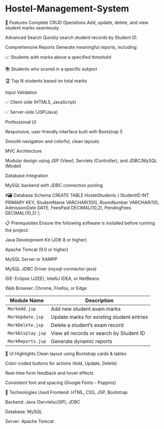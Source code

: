 # Hostel-Management-System
🚀 Features
Complete CRUD Operations
Add, update, delete, and view student marks seamlessly.

Advanced Search
Quickly search student records by Student ID.

Comprehensive Reports
Generate meaningful reports, including:

📈 Students with marks above a specified threshold

📚 Students who scored in a specific subject

🏆 Top N students based on total marks

Input Validation

✅ Client-side (HTML5, JavaScript)

✅ Server-side (JSP/Java)

Professional UI

Responsive, user-friendly interface built with Bootstrap 5

Smooth navigation and colorful, clean layouts

MVC Architecture

Modular design using JSP (View), Servlets (Controller), and JDBC/MySQL (Model)

Database Integration

MySQL backend with JDBC connection pooling


#🗃️ Database Schema
CREATE TABLE HostelStudents (
StudentID INT PRIMARY KEY,
StudentName VARCHAR(100),
RoomNumber VARCHAR(10),
AdmissionDate DATE,
FeesPaid DECIMAL(10,2),
PendingFees DECIMAL(10,2)
);

📋 Prerequisites
Ensure the following software is installed before running the project:

Java Development Kit (JDK 8 or higher)

Apache Tomcat (9.0 or higher)

MySQL Server or XAMPP

MySQL JDBC Driver (mysql-connector-java)

IDE: Eclipse (J2EE), IntelliJ IDEA, or NetBeans

Web Browser: Chrome, Firefox, or Edge

| Module Name       | Description                               |
| ----------------- | ----------------------------------------- |
| `MarkAdd.jsp`     | Add new student exam marks                |
| `MarkUpdate.jsp`  | Update marks for existing student entries |
| `MarkDelete.jsp`  | Delete a student’s exam record            |
| `MarkDisplay.jsp` | View all records or search by Student ID  |
| `MarkReports.jsp` | Generate dynamic reports                  |


🎨 UI Highlights
Clean layout using Bootstrap cards & tables

Color-coded buttons for actions (Add, Update, Delete)

Real-time form feedback and hover effects

Consistent font and spacing (Google Fonts – Poppins)

🔧 Technologies Used
Frontend: HTML, CSS, JSP, Bootstrap

Backend: Java (Servlets/JSP), JDBC

Database: MySQL

Server: Apache Tomcat

